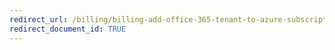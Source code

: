 ```yaml
---
redirect_url: /billing/billing-add-office-365-tenant-to-azure-subscription
redirect_document_id: TRUE
---
```

